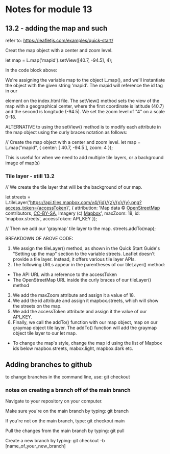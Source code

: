 # Notes for module 13

## 13.2 - adding the map and such

refer to: https://leafletjs.com/examples/quick-start/

Creat the map object with a center and zoom level.

let map = L.map('mapid').setView([40.7, -94.5], 4);

In the code block above:

We're assigning the variable map to the object L.map(), and we'll instantiate the object with the given string 'mapid'.
The mapid will reference the id tag in our <div> element on the index.html file.
The setView() method sets the view of the map with a geographical center, where the first coordinate is latitude (40.7) and the second is longitude (-94.5). We set the zoom level of "4" on a scale 0–18.

ALTERNATIVE to using the setView() method is to modify each attribute in the map object using the curly braces notation as follows: 

// Create the map object with a center and zoom level.
let map = L.map("mapid", {
  center: [
    40.7, -94.5
  ],
  zoom: 4
});

This is useful for when we need to add multiple tile layers, or a background image of map(s)

### Tile layer - still 13.2

// We create the tile layer that will be the background of our map.

let streets = L.tileLayer('https://api.tiles.mapbox.com/v4/{id}/{z}/{x}/{y}.png?access_token={accessToken}', {
attribution: 'Map data © <a href="https://www.openstreetmap.org/">OpenStreetMap</a> contributors, <a href="https://creativecommons.org/licenses/by-sa/2.0/">CC-BY-SA</a>, Imagery (c) <a href="https://www.mapbox.com/">Mapbox</a>',
    maxZoom: 18,
    id: 'mapbox.streets',
    accessToken: API_KEY
});


// Then we add our 'graymap' tile layer to the map.
streets.addTo(map);


BREAKDOWN OF ABOVE CODE: 

1. We assign the tileLayer() method, as shown in the Quick Start Guide's "Setting up the map" section to the variable streets. Leaflet doesn't provide a tile layer. Instead, it offers various tile layer APIs.
2. The following URLs appear in the parentheses of our tileLayer() method:
- The API URL with a reference to the accessToken
- The OpenStreetMap URL inside the curly braces of our tileLayer() method
3. We add the maxZoom attribute and assign it a value of 18.
4. We add the id attribute and assign it mapbox.streets, which will show the streets on the map.
5. We add the accessToken attribute and assign it the value of our API_KEY.
6. Finally, we call the addTo() function with our map object, map on our graymap object tile layer. The addTo() function will add the graymap object tile layer to our let map.
- To change the map's style, change the map id using the list of Mapbox ids below
    mapbox.streets, mabox.light, mapbox.dark etc.

## Adding branches to github

to change branches in the command line, use: git checkout <name of branch>

### notes on creating a branch off of the main branch

Navigate to your repository on your computer.

Make sure you're on the main branch by typing: git branch

If you're not on the main branch, type: git checkout main

Pull the changes from the main branch by typing: git pull

Create a new branch by typing: git checkout -b [name_of_your_new_branch]